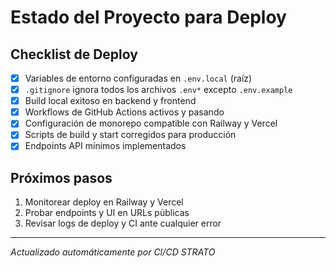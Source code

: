 # Estado del Proyecto para Deploy

## Checklist de Deploy

- [x] Variables de entorno configuradas en `.env.local` (raíz)
- [x] `.gitignore` ignora todos los archivos `.env*` excepto `.env.example`
- [x] Build local exitoso en backend y frontend
- [x] Workflows de GitHub Actions activos y pasando
- [x] Configuración de monorepo compatible con Railway y Vercel
- [x] Scripts de build y start corregidos para producción
- [x] Endpoints API mínimos implementados

## Próximos pasos

1. Monitorear deploy en Railway y Vercel
2. Probar endpoints y UI en URLs públicas
3. Revisar logs de deploy y CI ante cualquier error

---

_Actualizado automáticamente por CI/CD STRATO_ 